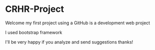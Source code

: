 # CRHR-Project

Welcome my first project using a GitHub is a development web project

I used bootstrap framework 

I'll be very happy if you analyze and send suggestions thanks!
